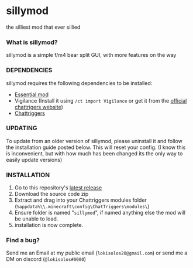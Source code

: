 # sillymod
the silliest mod that ever sillied
### What is sillymod?
sillymod is a simple f/m4 bear split GUI, with more features on the way

### DEPENDENCIES
sillymod requires the following dependencies to be installed:
* [Essential mod](https://essential.gg/downloads)
* Vigilance (Install it using `/ct import Vigilance` or get it from the [official chattrigers website](https://www.chattriggers.com/modules/v/Vigilance))
* [Chattriggers](https://chattriggers.com/)

### UPDATING
To update from an older version of sillymod, please uninstall it and follow the installation guide posted below.
This will reset your config.
(I know this is inconvenient, but with how much has been changed its the only way to easily update versions)

### INSTALLATION
1. Go to this repository's [latest release](https://github.com/lokisolos/sillymod/releases/latest)
2. Download the source code zip
3. Extract and drag into your Chattriggers modules folder (`%appdata%\\.minecraft\config\ChatTriggers\modules\`)
4. Ensure folder is named "`sillymod`", if named anything else the mod will be unable to load.
5. installation is now complete.

### Find a bug?
Send me an Email at my public email (`lokisolos20@gmail.com`) or send me a DM on discord (`@lokisolos#0000`)
